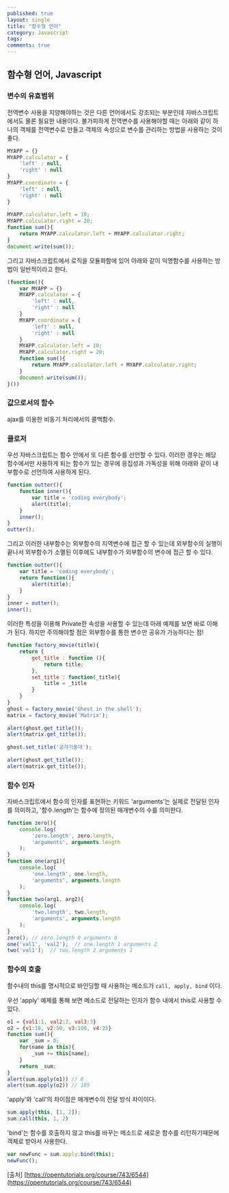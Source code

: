 ```yaml
---
published: true
layout: single
title: "함수형 언어"
category: Javascript
tags:
comments: true
---
```


## 함수형 언어, Javascript

### 변수의 유효범위

전역변수 사용을 지양해야하는 것은 다른 언어에서도 강조되는 부분인데 자바스크립트에서도 물론 필요한 내용이다. 불가피하게 전역변수를 사용해야할 때는 아래와 같이 하나의 객체를 전역변수로 만들고 객체의 속성으로 변수를 관리하는 방법을 사용하는 것이 좋다.

```javascript
MYAPP = {}
MYAPP.calculator = {
    'left' : null,
    'right' : null
}
MYAPP.coordinate = {
    'left' : null,
    'right' : null
}
 
MYAPP.calculator.left = 10;
MYAPP.calculator.right = 20;
function sum(){
    return MYAPP.calculator.left + MYAPP.calculator.right;
}
document.write(sum());
```

그리고 자바스크립트에서 로직을 모듈화함에 있어 아래와 같이 익명함수를 사용하는 방법이 일반적이라고 한다.
```javascript
(function(){
    var MYAPP = {}
    MYAPP.calculator = {
        'left' : null,
        'right' : null
    }
    MYAPP.coordinate = {
        'left' : null,
        'right' : null
    }
    MYAPP.calculator.left = 10;
    MYAPP.calculator.right = 20;
    function sum(){
        return MYAPP.calculator.left + MYAPP.calculator.right;
    }
    document.write(sum());
}())
```

### 값으로서의 함수

ajax를 이용한 비동기 처리에서의 콜백함수.

### 클로저

우선 자바스크립트는 함수 안에서 또 다른 함수를 선언할 수 있다. 이러한 경우는 해당 함수에서만 사용하게 되는 함수가 있는 경우에 응집성과 가독성을 위해 아래와 같이 내부함수로 선언하여 사용하게 된다.

```javascript
function outter(){
    function inner(){
        var title = 'coding everybody'; 
        alert(title);
    }
    inner();
}
outter();
```

그리고 이러한 내부함수는 외부함수의 지역변수에 접근 할 수 있는데 외부함수의 실행이 끝나서 외부함수가 소멸된 이후에도 내부함수가 외부함수의 변수에 접근 할 수 있다.
```javascript
function outter(){
    var title = 'coding everybody';  
    return function(){        
        alert(title);
    }
}
inner = outter();
inner();
```

이러한 특성을 이용해 Private한 속성을 사용할 수 있는데 아래 예제를 보면 바로 이해가 된다.
하지만 주의해야할 점은 외부함수를 통한 변수만 공유가 가능하다는 점!
```javascript
function factory_movie(title){
    return {
        get_title : function (){
            return title;
        },
        set_title : function(_title){
            title = _title
        }
    }
}
ghost = factory_movie('Ghost in the shell');
matrix = factory_movie('Matrix');
 
alert(ghost.get_title());
alert(matrix.get_title());
 
ghost.set_title('공각기동대');
 
alert(ghost.get_title());
alert(matrix.get_title());
```

### 함수 인자
자바스크립트에서 함수의 인자를 표현하는 키워드 'arguments'는 실제로 전달된 인자를 의미하고, '함수.length'는 함수에 정의된 매개변수의 수를 의미한다.

```javascript
function zero(){
    console.log(
        'zero.length', zero.length,
        'arguments', arguments.length
    );
}
function one(arg1){
    console.log(
        'one.length', one.length,
        'arguments', arguments.length
    );
}
function two(arg1, arg2){
    console.log(
        'two.length', two.length,
        'arguments', arguments.length
    );
}
zero(); // zero.length 0 arguments 0 
one('val1', 'val2');  // one.length 1 arguments 2 
two('val1');  // two.length 2 arguments 1
```

### 함수의 호출

함수내의 this를 명시적으로 바인딩할 때 사용하는 메소드가 `call, apply, bind` 이다.

우선 'apply' 예제를 통해 보면 메소드로 전달하는 인자가 함수 내에서 this로 사용할 수 있다.

```javascript
o1 = {val1:1, val2:2, val3:3}
o2 = {v1:10, v2:50, v3:100, v4:25}
function sum(){
    var _sum = 0;
    for(name in this){
        _sum += this[name];
    }
    return _sum;
}
alert(sum.apply(o1)) // 6
alert(sum.apply(o2)) // 185
```

'apply'와 'call'의 차이점은 매개변수의 전달 방식 차이이다.
```javascript
sum.apply(this, [1, 2]);
sum.call(this, 1, 2)
```

'bind'는 함수를 호출하지 않고 this를 바꾸는 메소드로 새로운 함수를 리턴하기때문에 객체로 받아서 사용한다.
```javascript
var newFunc = sum.apply.bind(this);
newFunc();
```

[출처]
[https://opentutorials.org/course/743/6544](https://opentutorials.org/course/743/6544)